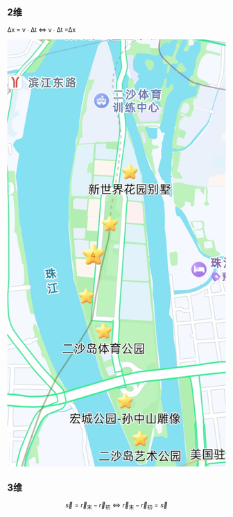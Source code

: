 
## 2维

∆x = v ∙ ∆t ⇔  v ∙ ∆t =∆x

![image](7.jpg)

## 3维

$$
\vec{s} = \vec{r}_{\text{末}} - \vec{r}_{\text{初}} ⇔  \vec{r}_{\text{末}} - \vec{r}_{\text{初}} = \vec{s} 
$$
